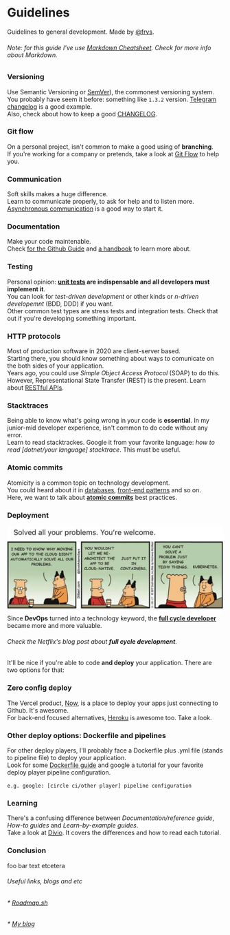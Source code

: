 # Guidelines
Guidelines to general development. Made by [@frvs](https://frvs.now.sh/).

###### Note: for this guide I've use [Markdown Cheatsheet](https://github.com/adam-p/markdown-here/wiki/Markdown-Cheatsheet). Check for more info about Markdown.

### Versioning 
Use Semantic Versioning or [SemVer](https://semver.org/)), the commonest versioning system.   
You probably have seem it before: something like `1.3.2` version. [Telegram changelog](https://desktop.telegram.org/changelog) is a good example.  
Also, check about how to keep a good [CHANGELOG](https://keepachangelog.com/en/1.1.0/).

### Git flow
On a personal project, isn't common to make a good using of **branching**.  
If you're working for a company or pretends, take a look at [Git Flow](https://danielkummer.github.io/git-flow-cheatsheet/index.html) to help you. 

### Communication
Soft skills makes a huge difference.  
Learn to communicate properly, to ask for help and to listen more. [Asynchronous communication](https://doist.com/blog/asynchronous-communication/) is a good way to start it.

### Documentation 
Make your code maintenable.  
Check [for the Github Guide](https://guides.github.com/features/wikis/) and [a handbook](https://github.com/jamiebuilds/documentation-handbook) to learn more about.

### Testing
Personal opinion: **[unit tests](http://softwaretestingfundamentals.com/unit-testing/) are indispensable and all developers must implement it**.  
You can look for *test-driven development* or other kinds or *n-driven developemnt* (BDD, DDD) if you want.  
Other common test types are stress tests and integration tests. Check that out if you're developing something important.

### HTTP protocols
Most of production software in 2020 are client-server based.  
Starting there, you should know something about ways to comunicate on the both sides of your application.  
Years ago, you could use *Simple Object Access Protocol* (SOAP) to do this. However, Representational State Transfer (REST) is the present. Learn about [RESTful APIs](https://hackernoon.com/restful-api-designing-guidelines-the-best-practices-60e1d954e7c9). 

### Stacktraces
Being able to know what's going wrong in your code is **essential**. 
In my junior-mid developer experience, isn't common to do code without any error.  
Learn to read stacktrackes. Google it from your favorite language: *how to read [dotnet/your language] stacktrace*. This must be useful.

### Atomic commits
Atomicity is a common topic on technology development.  
You could heard about it in [databases](https://vladmihalcea.com/a-beginners-guide-to-acid-and-database-transactions/), [front-end patterns](https://bradfrost.com/blog/post/atomic-web-design/) and so on.  
Here, we want to talk about [**atomic commits**](https://www.freshconsulting.com/atomic-commits/) best practices. 

### Deployment
![devopsjoke](https://github.com/frvs/guidelines/blob/master/devopsjoke.jpeg "DevOps  joke")
Since **DevOps** turned into a technology keyword, the [**full cycle developer**](https://netflixtechblog.com/full-cycle-developers-at-netflix-a08c31f83249) became more and more valuable.  
###### Check the Netflix's blog post about **full cycle development**.
It'll be nice if you're able to code **and deploy** your application. There are two options for that:

### Zero config deploy
The Vercel product, [Now](https://vercel.com/docs), is a place to deploy your apps just connecting to Github. It's awesome.  
For back-end focused alternatives, [Heroku](https://devcenter.heroku.com/start) is awesome too. Take a look.

### Other deploy options: Dockerfile and pipelines 
For other deploy players, I'll probably face a Dockerfile plus .yml file (stands to pipeline file) to deploy your application.  
Look for some [Dockerfile guide](https://rollout.io/blog/a-beginners-guide-to-the-dockerfile/) and google a tutorial for your favorite deploy player pipeline configuration.
```
e.g. google: [circle ci/other player] pipeline configuration
```
### Learning 
There's a confusing difference between *Documentation/reference guide*, *How-to guides* and *Learn-by-example guides*.  
Take a look at [Divio](https://documentation.divio.com/). It covers the differences and how to read each tutorial.

### Conclusion
foo bar text etcetera

###### Useful links, blogs and etc
###### * [Roadmap.sh](https://roadmap.sh/)
###### * [My blog](https://frvs.now.sh/blog)
